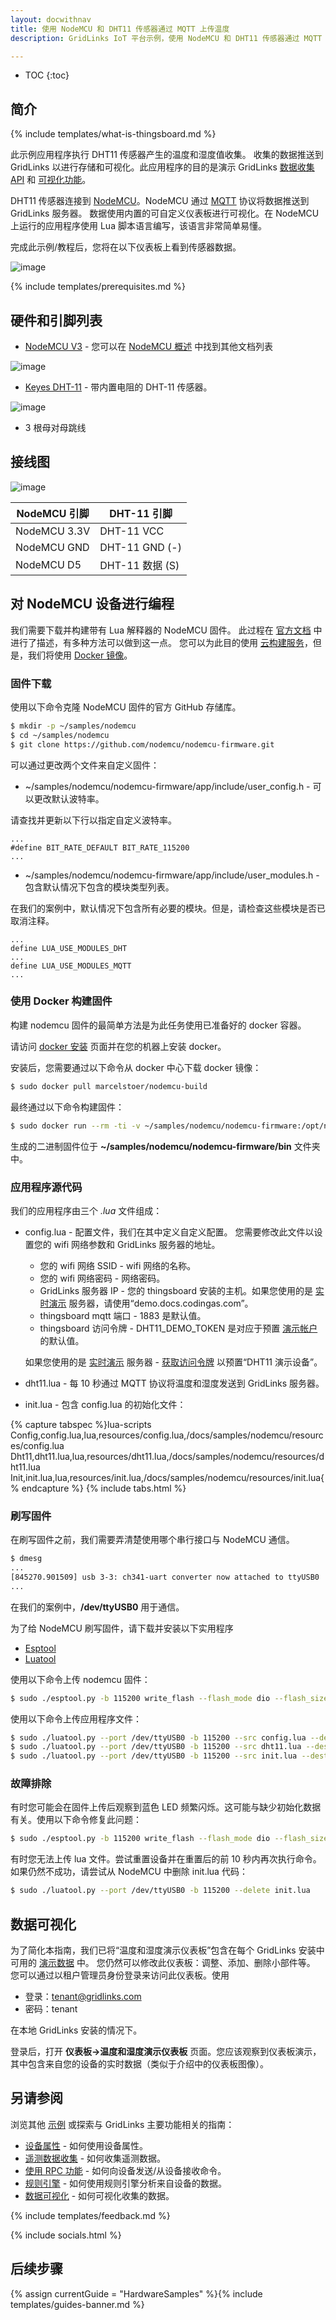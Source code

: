 ```yaml
---
layout: docwithnav
title: 使用 NodeMCU 和 DHT11 传感器通过 MQTT 上传温度
description: GridLinks IoT 平台示例，使用 NodeMCU 和 DHT11 传感器通过 MQTT 上传温度数据。

---
```


* TOC
{:toc}

## 简介
{% include templates/what-is-thingsboard.md %}

此示例应用程序执行 DHT11 传感器产生的温度和湿度值收集。
收集的数据推送到 GridLinks 以进行存储和可视化。此应用程序的目的是演示 GridLinks [数据收集 API](/docs/user-guide/telemetry/) 和 [可视化功能](/docs/user-guide/visualization/)。

DHT11 传感器连接到 [NodeMCU](https://en.wikipedia.org/wiki/NodeMCU)。NodeMCU 通过 [MQTT](https://en.wikipedia.org/wiki/MQTT) 协议将数据推送到 GridLinks 服务器。
数据使用内置的可自定义仪表板进行可视化。在 NodeMCU 上运行的应用程序使用 Lua 脚本语言编写，该语言非常简单易懂。

完成此示例/教程后，您将在以下仪表板上看到传感器数据。

![image](/images/samples/nodemcu/temperature/dashboard.png)

{% include templates/prerequisites.md %}

## 硬件和引脚列表

 - [NodeMCU V3](https://www.aliexpress.com/item/1pcs-Wireless-module-NodeMcu-Lua-WIFI-Internet-of-Things-development-board-based-ESP8266-CP2102-with-pcb/32656401198.html?spm=2114.01010208.3.1.JnJev4&ws_ab_test=searchweb0_0,searchweb201602_3_10065_10068_10000007_10084_10083_10080_10082_10081_10060_10061_10062_10056_10055_10037_10054_10033_10059_10032_10099_10078_10079_10077_10073_10097_10100_10096_10070_423_10052_10050_424_10051,searchweb201603_2&btsid=22a4a35a-c3ac-4896-b8b4-8ce38945d312) - 您可以在 [NodeMCU 概述](/docs/samples/nodemcu/) 中找到其他文档列表
 
 ![image](/images/samples/nodemcu/temperature/nodemcu-pinout.jpg)
 
 - [Keyes DHT-11](https://www.aliexpress.com/item/Smart-3pin-KEYES-KY-015-DHT-11-DHT11-Digital-Temperature-And-Relative-Humidity-Sensor-Module-PCB/32571935933.html) - 带内置电阻的 DHT-11 传感器。 

 ![image](/images/samples/nodemcu/temperature/dht-pinout.jpg)
 
 - 3 根母对母跳线

## 接线图

 ![image](/images/samples/nodemcu/temperature/schema.png)

NodeMCU 引脚 | DHT-11 引脚
-----------|-----------
NodeMCU 3.3V | DHT-11 VCC
NodeMCU GND | DHT-11 GND (-)
NodeMCU D5 | DHT-11 数据 (S)

## 对 NodeMCU 设备进行编程

我们需要下载并构建带有 Lua 解释器的 NodeMCU 固件。
此过程在 [官方文档](https://nodemcu.readthedocs.io/) 中进行了描述，有多种方法可以做到这一点。
您可以为此目的使用 [云构建服务](http://nodemcu-build.com/)，但是，我们将使用 [Docker 镜像](https://hub.docker.com/r/marcelstoer/nodemcu-build/)。

### 固件下载

使用以下命令克隆 NodeMCU 固件的官方 GitHub 存储库。

```bash
$ mkdir -p ~/samples/nodemcu
$ cd ~/samples/nodemcu
$ git clone https://github.com/nodemcu/nodemcu-firmware.git
```
可以通过更改两个文件来自定义固件：

 - ~/samples/nodemcu/nodemcu-firmware/app/include/user_config.h - 可以更改默认波特率。
 
请查找并更新以下行以指定自定义波特率。
 
```
...
#define BIT_RATE_DEFAULT BIT_RATE_115200
...
```

 - ~/samples/nodemcu/nodemcu-firmware/app/include/user_modules.h - 包含默认情况下包含的模块类型列表。

在我们的案例中，默认情况下包含所有必要的模块。但是，请检查这些模块是否已取消注释。

```
...
define LUA_USE_MODULES_DHT
...
define LUA_USE_MODULES_MQTT
...
```

### 使用 Docker 构建固件

构建 nodemcu 固件的最简单方法是为此任务使用已准备好的 docker 容器。

请访问 [docker 安装](https://docs.docker.com/engine/installation/) 页面并在您的机器上安装 docker。

安装后，您需要通过以下命令从 docker 中心下载 docker 镜像：

```bash
$ sudo docker pull marcelstoer/nodemcu-build 
```

最终通过以下命令构建固件：

```bash
$ sudo docker run --rm -ti -v ~/samples/nodemcu/nodemcu-firmware:/opt/nodemcu-firmware marcelstoer/nodemcu-build
```

生成的二进制固件位于 **~/samples/nodemcu/nodemcu-firmware/bin** 文件夹中。

### 应用程序源代码

我们的应用程序由三个 *.lua* 文件组成：

 - config.lua - 配置文件，我们在其中定义自定义配置。
   您需要修改此文件以设置您的 wifi 网络参数和 GridLinks 服务器的地址。
   - 您的 wifi 网络 SSID - wifi 网络的名称。
   - 您的 wifi 网络密码 - 网络密码。
   - GridLinks 服务器 IP - 您的 thingsboard 安装的主机。如果您使用的是 [实时演示](https://gridlinks.codingas.com/) 服务器，请使用“demo.docs.codingas.com”。
   - thingsboard mqtt 端口 - 1883 是默认值。
   - thingsboard 访问令牌 - DHT11_DEMO_TOKEN 是对应于预置 [演示帐户](/docs/samples/demo-account/#tenant-devices) 的默认值。
   
   如果您使用的是 [实时演示](https://gridlinks.codingas.com/) 服务器 - [获取访问令牌](/docs/user-guide/ui/devices/#manage-device-credentials) 以预置“DHT11 演示设备”。
 - dht11.lua - 每 10 秒通过 MQTT 协议将温度和湿度发送到 GridLinks 服务器。
 - init.lua - 包含 config.lua 的初始化文件：

{% capture tabspec %}lua-scripts
Config,config.lua,lua,resources/config.lua,/docs/samples/nodemcu/resources/config.lua
Dht11,dht11.lua,lua,resources/dht11.lua,/docs/samples/nodemcu/resources/dht11.lua
Init,init.lua,lua,resources/init.lua,/docs/samples/nodemcu/resources/init.lua{% endcapture %}
{% include tabs.html %}

### 刷写固件

在刷写固件之前，我们需要弄清楚使用哪个串行接口与 NodeMCU 通信。

```bash
$ dmesg
...
[845270.901509] usb 3-3: ch341-uart converter now attached to ttyUSB0
...
```

在我们的案例中，**/dev/ttyUSB0** 用于通信。

为了给 NodeMCU 刷写固件，请下载并安装以下实用程序
 
 - [Esptool](https://github.com/espressif/esptool)
 - [Luatool](https://github.com/4refr0nt/luatool)

使用以下命令上传 nodemcu 固件：

```bash
$ sudo ./esptool.py -b 115200 write_flash --flash_mode dio --flash_size 32m 0x0 ~~/samples/nodemcu/nodemcu-firmware/bin/nodemcu_integer_master_*.bin --verify
```

使用以下命令上传应用程序文件：

```bash
$ sudo ./luatool.py --port /dev/ttyUSB0 -b 115200 --src config.lua --dest config.lua -v
$ sudo ./luatool.py --port /dev/ttyUSB0 -b 115200 --src dht11.lua --dest dht11.lua -v
$ sudo ./luatool.py --port /dev/ttyUSB0 -b 115200 --src init.lua --dest init.lua -v
```

### 故障排除

有时您可能会在固件上传后观察到蓝色 LED 频繁闪烁。这可能与缺少初始化数据有关。使用以下命令修复此问题：

```bash
$ sudo ./esptool.py -b 115200 write_flash --flash_mode dio --flash_size 32m 0x3fc000 ~/samples/nodemcu/nodemcu-firmware/bin/esp_init_data_default.bin --verify
```

有时您无法上传 lua 文件。尝试重置设备并在重置后的前 10 秒内再次执行命令。如果仍然不成功，请尝试从 NodeMCU 中删除 init.lua 代码：

```bash
$ sudo ./luatool.py --port /dev/ttyUSB0 -b 115200 --delete init.lua
```

## 数据可视化

为了简化本指南，我们已将“温度和湿度演示仪表板”包含在每个 GridLinks 安装中可用的 [演示数据](/docs/samples/demo-account/) 中。
您仍然可以修改此仪表板：调整、添加、删除小部件等。
您可以通过以租户管理员身份登录来访问此仪表板。使用

 - 登录：tenant@gridlinks.com
 - 密码：tenant
 
在本地 GridLinks 安装的情况下。
 
登录后，打开 **仪表板->温度和湿度演示仪表板** 页面。您应该观察到仪表板演示，其中包含来自您的设备的实时数据（类似于介绍中的仪表板图像）。
 
## 另请参阅

浏览其他 [示例](/docs/samples) 或探索与 GridLinks 主要功能相关的指南：

 - [设备属性](/docs/user-guide/attributes/) - 如何使用设备属性。
 - [遥测数据收集](/docs/user-guide/telemetry/) - 如何收集遥测数据。
 - [使用 RPC 功能](/docs/user-guide/rpc/) - 如何向设备发送/从设备接收命令。
 - [规则引擎](/docs/user-guide/rule-engine/) - 如何使用规则引擎分析来自设备的数据。
 - [数据可视化](/docs/user-guide/visualization/) - 如何可视化收集的数据。

{% include templates/feedback.md %}
 
{% include socials.html %}


## 后续步骤

{% assign currentGuide = "HardwareSamples" %}{% include templates/guides-banner.md %}